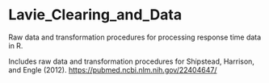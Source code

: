 # Lavie_Clearing_and_Data
Raw data and transformation procedures for processing response time data in R.

Includes raw data and transformation procedures for Shipstead, Harrison, and Engle (2012). https://pubmed.ncbi.nlm.nih.gov/22404647/
